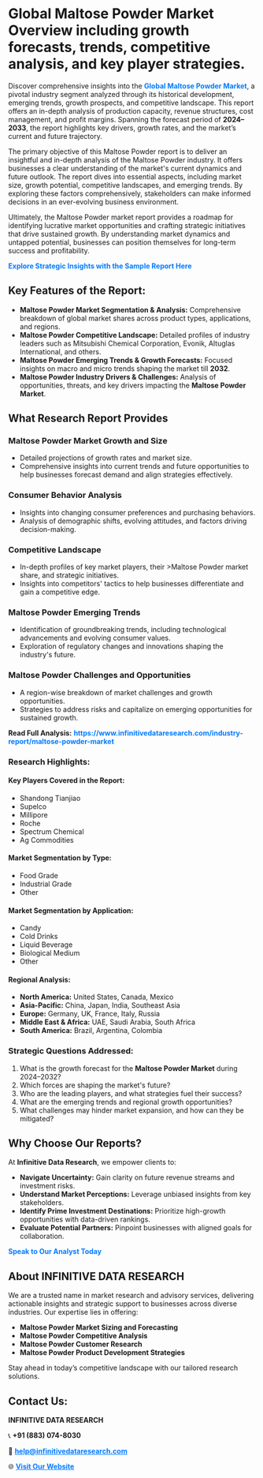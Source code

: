 <h1>Global Maltose Powder Market Overview including growth forecasts, trends, competitive analysis, and key player strategies.</h1>
<p>
Discover comprehensive insights into the 
<a href="https://www.infinitivedataresearch.com/industry-report/maltose-powder-market" rel="dofollow" style="color: #007BFF; text-decoration: none;"><strong>Global Maltose Powder Market</strong></a>, a pivotal industry segment analyzed through its historical development, emerging trends, growth prospects, and competitive landscape. This report offers an in-depth analysis of production capacity, revenue structures, cost management, and profit margins. Spanning the forecast period of <strong>2024–2033</strong>, the report highlights key drivers, growth rates, and the market’s current and future trajectory.
</p>
<p>
The primary objective of this Maltose Powder report is to deliver an insightful and in-depth analysis of the Maltose Powder industry. It offers businesses a clear understanding of the market's current dynamics and future outlook. The report dives into essential aspects, including market size, growth potential, competitive landscapes, and emerging trends. By exploring these factors comprehensively, stakeholders can make informed decisions in an ever-evolving business environment.
</p>
<p>
Ultimately, the Maltose Powder market report provides a roadmap for identifying lucrative market opportunities and crafting strategic initiatives that drive sustained growth. By understanding market dynamics and untapped potential, businesses can position themselves for long-term success and profitability.
</p>
<p>
<a href="https://www.infinitivedataresearch.com/request-sample/reportId=105442" style="color: #007BFF; text-decoration: none;"><strong>Explore Strategic Insights with the Sample Report Here</strong></a>
</p>

<h2>Key Features of the Report:</h2>
<ul>
<li><strong>Maltose Powder Market Segmentation & Analysis:</strong> Comprehensive breakdown of global market shares across product types, applications, and regions.</li>
<li><strong>Maltose Powder Competitive Landscape:</strong> Detailed profiles of industry leaders such as Mitsubishi Chemical Corporation, Evonik, Altuglas International, and others.</li>
<li><strong>Maltose Powder Emerging Trends & Growth Forecasts:</strong> Focused insights on macro and micro trends shaping the market till <strong>2032</strong>.</li>
<li><strong>Maltose Powder Industry Drivers & Challenges:</strong> Analysis of opportunities, threats, and key drivers impacting the <strong>Maltose Powder Market</strong>.</li>
</ul>

<h2>What Research Report Provides</h2>
<h3>Maltose Powder Market Growth and Size</h3>
<ul>
<li>Detailed projections of growth rates and market size.</li>
<li>Comprehensive insights into current trends and future opportunities to help businesses forecast demand and align strategies effectively.</li>
</ul>

<h3>Consumer Behavior Analysis</h3>
<ul>
<li>Insights into changing consumer preferences and purchasing behaviors.</li>
<li>Analysis of demographic shifts, evolving attitudes, and factors driving decision-making.</li>
</ul>

<h3>Competitive Landscape</h3>
<ul>
<li>In-depth profiles of key market players, their >Maltose Powder market share, and strategic initiatives.</li>
<li>Insights into competitors' tactics to help businesses differentiate and gain a competitive edge.</li>
</ul>

<h3>Maltose Powder Emerging Trends</h3>
<ul>
<li>Identification of groundbreaking trends, including technological advancements and evolving consumer values.</li>
<li>Exploration of regulatory changes and innovations shaping the industry's future.</li>
</ul>

<h3>Maltose Powder Challenges and Opportunities</h3>
<ul>
<li>A region-wise breakdown of market challenges and growth opportunities.</li>
<li>Strategies to address risks and capitalize on emerging opportunities for sustained growth.</li>
</ul>
<p><strong>Read Full Analysis:</strong> <a href="https://www.infinitivedataresearch.com/industry-report/maltose-powder-market" rel="dofollow" style="color: #007BFF; text-decoration: none;"><strong>https://www.infinitivedataresearch.com/industry-report/maltose-powder-market</strong></a></p>
<h3>Research Highlights:</h3>
<h4>Key Players Covered in the Report:</h4>
<ul><li>Shandong Tianjiao</li><li>Supelco</li><li>Millipore</li><li>Roche</li><li>Spectrum Chemical</li><li>Ag Commodities</li></ul>
<h4>Market Segmentation by Type:</h4>
<ul><li>Food Grade</li><li>Industrial Grade</li><li>Other</li></ul>
<h4>Market Segmentation by Application:</h4>
<ul><li>Candy</li><li>Cold Drinks</li><li>Liquid Beverage</li><li>Biological Medium</li><li>Other</li></ul>

<h4>Regional Analysis:</h4>
<ul>
<li><strong>North America:</strong> United States, Canada, Mexico</li>
<li><strong>Asia-Pacific:</strong> China, Japan, India, Southeast Asia</li>
<li><strong>Europe:</strong> Germany, UK, France, Italy, Russia</li>
<li><strong>Middle East & Africa:</strong> UAE, Saudi Arabia, South Africa</li>
<li><strong>South America:</strong> Brazil, Argentina, Colombia</li>
</ul>

<h3>Strategic Questions Addressed:</h3>
<ol>
<li>What is the growth forecast for the <strong>Maltose Powder Market</strong> during 2024–2032?</li>
<li>Which forces are shaping the market's future?</li>
<li>Who are the leading players, and what strategies fuel their success?</li>
<li>What are the emerging trends and regional growth opportunities?</li>
<li>What challenges may hinder market expansion, and how can they be mitigated?</li>
</ol>

<h2>Why Choose Our Reports?</h2>
<p>At <strong>Infinitive Data Research</strong>, we empower clients to:</p>
<ul>
<li><strong>Navigate Uncertainty:</strong> Gain clarity on future revenue streams and investment risks.</li>
<li><strong>Understand Market Perceptions:</strong> Leverage unbiased insights from key stakeholders.</li>
<li><strong>Identify Prime Investment Destinations:</strong> Prioritize high-growth opportunities with data-driven rankings.</li>
<li><strong>Evaluate Potential Partners:</strong> Pinpoint businesses with aligned goals for collaboration.</li>
</ul>
<p><a href="https://www.infinitivedataresearch.com/industry-report/maltose-powder-market" rel="dofollow" style="color: #007BFF; text-decoration: none;"><strong>Speak to Our Analyst Today</strong></a></p>

<h2>About INFINITIVE DATA RESEARCH</h2>
<p>We are a trusted name in market research and advisory services, delivering actionable insights and strategic support to businesses across diverse industries. Our expertise lies in offering:</p>
<ul>
<li><strong>Maltose Powder Market Sizing and Forecasting</strong></li>
<li><strong>Maltose Powder Competitive Analysis</strong></li>
<li><strong>Maltose Powder Customer Research</strong></li>
<li><strong>Maltose Powder Product Development Strategies</strong></li>
</ul>
<p>Stay ahead in today’s competitive landscape with our tailored research solutions.</p>

<h2>Contact Us:</h2>
<p><strong>INFINITIVE DATA RESEARCH</strong></p>
<p>📞 <strong>+91 (883) 074-8030</strong></p>
<p>📧 <strong><a href="mailto:help@infinitivedataresearch.com" style="color: #007BFF;">help@infinitivedataresearch.com</a></strong></p>
<p>🌐 <strong><a href="https://www.infinitivedataresearch.com" rel="dofollow" style="color: #007BFF;">Visit Our Website</a></strong></p>